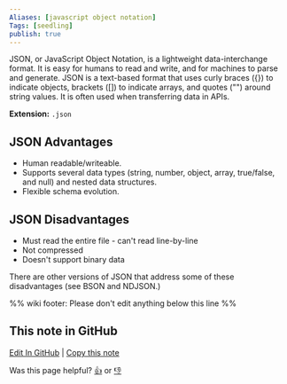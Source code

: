 ```yaml
---
Aliases: [javascript object notation]
Tags: [seedling]
publish: true
---
```


JSON, or JavaScript Object Notation, is a lightweight data-interchange format. It is easy for humans to read and write, and for machines to parse and generate. JSON is a text-based format that uses curly braces ({}) to indicate objects, brackets ([]) to indicate arrays, and quotes ("") around string values. It is often used when transferring data in APIs.

**Extension:** `.json`

## JSON Advantages

- Human readable/writeable.
- Supports several data types (string, number, object, array, true/false, and null) and nested data structures.
- Flexible schema evolution.

## JSON Disadvantages

- Must read the entire file - can't read line-by-line
- Not compressed
- Doesn't support binary data

There are other versions of JSON that address some of these disadvantages (see BSON and NDJSON.)

%% wiki footer: Please don't edit anything below this line %%

## This note in GitHub

<span class="git-footer">[Edit In GitHub](https://github.dev/data-engineering-community/data-engineering-wiki/blob/main/Tools/File%20Formats/JSON.md "git-hub-edit-note") | [Copy this note](https://raw.githubusercontent.com/data-engineering-community/data-engineering-wiki/main/Tools/File%20Formats/JSON.md "git-hub-copy-note")</span>

<span class="git-footer">Was this page helpful?
[👍](https://tally.so/r/3jZ8D4?rating=Yes&url=https://dataengineering.wiki/Tools/File+Formats/JSON) or [👎](https://tally.so/r/3jZ8D4?rating=No&url=https://dataengineering.wiki/Tools/File+Formats/JSON)</span>
